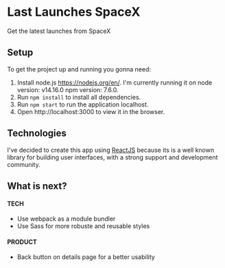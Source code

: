 # Last Launches SpaceX
Get the latest launches from SpaceX

## Setup
To get the project up and running you gonna need: 
1) Install node.js https://nodejs.org/en/. I'm currently running it on node version: v14.16.0 npm version: 7.6.0.
2) Run `npm install` to install all dependencies.
3) Run `npm start` to run the application localhost.
4) Open http://localhost:3000 to view it in the browser.

## Technologies
I've decided to create this app using [ReactJS](https://reactjs.org/) because its is a well known library for building user interfaces, with a strong support and development community.

## What is next?
#### TECH
- Use webpack as a module bundler
- Use Sass for more robuste and reusable styles
#### PRODUCT
- Back button on details page for a better usability
